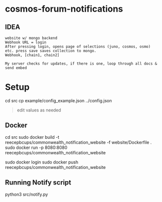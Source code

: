 # cosmos-forum-notifications

## IDEA
    website w/ mongo backend
    Webhook URL = login
    After pressing login, opens page of selections (juno, cosmos, osmo) etc. press save saves collection to mongo.
    Webhook, [chain1, chain2]

    My server checks for updates, if there is one, loop through all docs & send embed


# Setup
cd src
cp example/config_example.json ../config.json
> edit values as needed

## Docker
cd src
sudo docker build -t reecepbcups/commonwealth_notification_website -f website/Dockerfile .
sudo docker run -p 8080:8080 reecepbcups/commonwealth_notification_website

sudo docker login
sudo docker push reecepbcups/commonwealth_notification_website

## Running Notify script
python3 src/notify.py